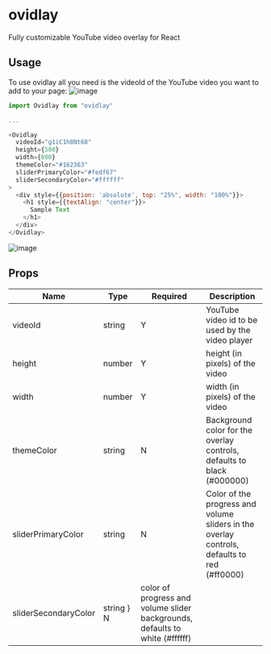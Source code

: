 # ovidlay
Fully customizable YouTube video overlay for React

## Usage

To use ovidlay all you need is the videoId of the YouTube video you want to add to your page:
![image](https://user-images.githubusercontent.com/24358521/89207654-13582100-d589-11ea-9c3d-4ee4365dc57e.png)

```javascript
import Ovidlay from "ovidlay"

...

<Ovidlay 
  videoId="g1iC1h8Nt68" 
  height={500} 
  width={800}
  themeColor="#162363"
  sliderPrimaryColor="#fedf67"
  sliderSecondaryColor="#ffffff"
>
  <div style={{position: 'absolute', top: "25%", width: "100%"}}>
    <h1 style={{textAlign: "center"}}>
      Sample Text
    </h1>
  </div>
</Ovidlay>
```
![image](https://user-images.githubusercontent.com/24358521/89209205-d8a3b800-d58b-11ea-9c65-fe578b1c0857.png)

## Props

Name | Type | Required | Description
--- | --- | --- | ---
videoId | string | Y | YouTube video id to be used by the video player
height | number | Y | height (in pixels) of the video
width | number | Y | width (in pixels) of the video
themeColor | string | N | Background color for the overlay controls, defaults to black (#000000)
sliderPrimaryColor | string | N | Color of the progress and volume sliders in the overlay controls, defaults to red (#ff0000)
sliderSecondaryColor | string } N | color of progress and volume slider backgrounds, defaults to white (#ffffff) 
